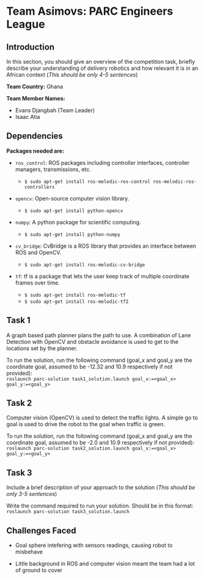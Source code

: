 # Team Asimovs: PARC Engineers League  

## Introduction

In this section, you should give an overview of the competition task, briefly describe your understanding of delivery robotics and how relevant it is in an African context (*This should be only 4-5 sentences*)

**Team Country:** Ghana

**Team Member Names:**

* Evans Djangbah (Team Leader)
* Isaac Atia

## Dependencies

**Packages needed are:**

* `ros_control`: ROS packages including controller interfaces, controller managers, transmissions, etc.
  * `$ sudo apt-get install ros-melodic-ros-control ros-melodic-ros-controllers`

* `opencv`: Open-source computer vision library.
  * `$ sudo apt-get install python-opencv`

* `numpy`: A python package for scientific computing.
  * `$ sudo apt-get install python-numpy`

* `cv_bridge`: CvBridge is a ROS library that provides an interface between ROS and OpenCV.
  * `$ sudo apt-get install ros-melodic-cv-bridge`

* `tf`: tf is a package that lets the user keep track of multiple coordinate frames over time.
  * `$ sudo apt-get install ros-melodic-tf`
  * `$ sudo apt-get install ros-melodic-tf2`

## Task 1

A graph based path planner plans the path to use. A combination of Lane Detection with OpenCV and obstacle avoidance is used to get to the locations set by the planner.

To run the solution, run the following command (goal_x and goal_y are the coordinate goal, assumed to be -12.32 and 10.9 respectively if not provided): <br>
` roslaunch parc-solution task1_solution.launch goal_x:=<goal_x> goal_y:=<goal_y> `

## Task 2

Computer vision (OpenCV) is used to detect the traffic lights. A simple go to goal is used to drive the robot to the goal when traffic is green.

To run the solution, run the following command (goal_x and goal_y are the coordinate goal, assumed to be -2.0 and 10.9 respectively if not provided): <br>
` roslaunch parc-solution task2_solution.launch goal_x:=<goal_x> goal_y:=<goal_y> `

## Task 3

Include a brief description of your approach to the solution (*This should be only 3-5 sentences*)

Write the command required to run your solution. Should be in this format: <br>
` roslaunch parc-solution task3_solution.launch `

## Challenges Faced

* Goal sphere intefering with sensors readings, causing robot to misbehave

* Little background in ROS and computer vision meant the team had a lot of ground to cover
